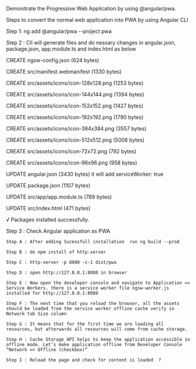 Demonitrate the Progressive Web Application by using @angular/pwa.


Steps to convert the normal web application into PWA by using Angular CLI

Step 1: 
ng add @angular/pwa --project pwa

Step 2 : ClI will generate files and do nessary changes in angular.json, package.json, app.module.ts and index.html as below

  CREATE ngsw-config.json (624 bytes)

  CREATE src/manifest.webmanifest (1330 bytes)

  CREATE src/assets/icons/icon-128x128.png (1253 bytes)

  CREATE src/assets/icons/icon-144x144.png (1394 bytes)

  CREATE src/assets/icons/icon-152x152.png (1427 bytes)

  CREATE src/assets/icons/icon-192x192.png (1790 bytes)

  CREATE src/assets/icons/icon-384x384.png (3557 bytes)

  CREATE src/assets/icons/icon-512x512.png (5008 bytes)

  CREATE src/assets/icons/icon-72x72.png (792 bytes)

  CREATE src/assets/icons/icon-96x96.png (958 bytes)

  UPDATE angular.json (3430 bytes)  it will add serviceWorker: true

  UPDATE package.json (1107 bytes)

  UPDATE src/app/app.module.ts (789 bytes)

  UPDATE src/index.html (471 bytes)

  √ Packages installed successfully.


Step 3 : Check Angular application as PWA 

    Step A : After adding Sucessfull installation  run ng build --prod
    
    Step B : do npm install of http-server
    
    Step C : http-server -p 8080 -c-1 dist/pwa
    
    Step D : open http://127.0.0.1:8080 in browser 
    
    Step E : Now open the developer console and navigate to Application => Service Workers. there is a service worker file ngsw-worker.js installed for http://127.0.0.1:8080
    
    Step F : The next time that you reload the browser, all the assets should be loaded from the service worker offline cache verify in Network tab Size column
    
    Step G : It means that for the first time we are loading all resources, but afterwards all resources will come from cache storage.
    
    Step H : Cache Storage API helps to keep the application accessible in offline mode. Let’s make application offline from Developer Console “Network => Offline (checkbox)”
    
    Step I : Reload the page and check for content is loaded  ?








